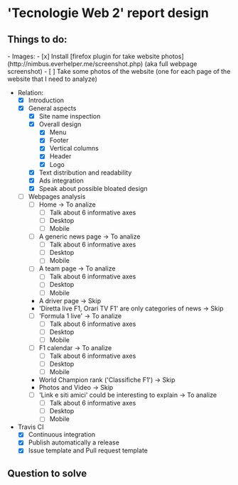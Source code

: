 # 'Tecnologie Web 2' report design

<h2>Things to do:</h2>
- Images:
  - [x] Install [firefox plugin for take website photos](http://nimbus.everhelper.me/screenshot.php) (aka full webpage screenshot)
  - [ ] Take some photos of the website (one for each page of the website that I need to analyze)

- Relation:
  - [x] Introduction
  - [x] General aspects
    - [x] Site name inspection
    - [x] Overall design
      - [x] Menu
      - [x] Footer
      - [x] Vertical columns
      - [x] Header
      - [x] Logo
    - [x] Text distribution and readability
    - [x] Ads integration
    - [x] Speak about possible bloated design
  - [ ] Webpages analysis
    - [ ] Home -> To analize
      - [ ] Talk about 6 informative axes
      - [ ] Desktop
      - [ ] Mobile
    - [ ] A generic news page -> To analize
      - [ ] Talk about 6 informative axes
      - [ ] Desktop
      - [ ] Mobile
    - [ ] A team page -> To analize
      - [ ] Talk about 6 informative axes
      - [ ] Desktop
      - [ ] Mobile
    - A driver page -> Skip
    - 'Diretta live F1, Orari TV F1' are only categories of news -> Skip
    - [ ] 'Formula 1 live' -> To analize
      - [ ] Talk about 6 informative axes
      - [ ] Desktop
      - [ ] Mobile
    - [ ] F1 calendar -> To analize
      - [ ] Talk about 6 informative axes
      - [ ] Desktop
      - [ ] Mobile
    - World Champion rank ('Classifiche F1') -> Skip
    - Photos and Video -> Skip
    - [ ] 'Link e siti amici' could be interesting to explain -> To analize
      - [ ] Talk about 6 informative axes
      - [ ] Desktop
      - [ ] Mobile
    
- Travis CI
  - [x] Continuous integration
  - [x] Publish automatically a release
  - [x] Issue template and Pull request template

<h2>Question to solve</2>
